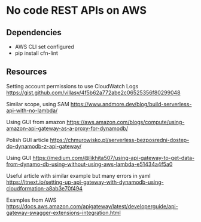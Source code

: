 # No code REST APIs on AWS

## Dependencies
- AWS CLI set configured
- pip install cfn-lint

## Resources

Setting account permissions to use CloudWatch Logs
https://gist.github.com/villasv/4f5b62a772abe2c06525356f80299048

Similar scope, using SAM
https://www.andmore.dev/blog/build-serverless-api-with-no-lambda/

Using GUI from amazon
https://aws.amazon.com/blogs/compute/using-amazon-api-gateway-as-a-proxy-for-dynamodb/

Polish GUI article
https://chmurowisko.pl/serverless-bezposredni-dostep-do-dynamodb-z-api-gateway/

Using GUI
https://medium.com/@likhita507/using-api-gateway-to-get-data-from-dynamo-db-using-without-using-aws-lambda-e51434a4f5a0

Useful article with similar example but many errors in yaml
https://itnext.io/setting-up-api-gateway-with-dynamodb-using-cloudformation-a8ab3e70f494

Examples from AWS
https://docs.aws.amazon.com/apigateway/latest/developerguide/api-gateway-swagger-extensions-integration.html


